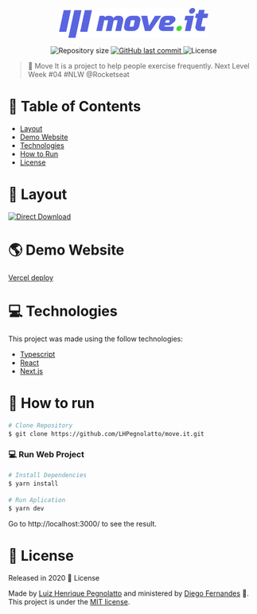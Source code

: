 <p align="center">
   <img src="./.github/logo.svg" alt="Move It" width="300"/>
</p>

<p align="center">	
  <img alt="Repository size" src="https://img.shields.io/github/repo-size/lhpegnolatto/move.it?color=5863d2">
  <a href="https://github.com/LHPegnolatto/move.it/commits/master">
    <img alt="GitHub last commit" src="https://img.shields.io/github/last-commit/LHPegnolatto/move.it?color=5863d2">
  </a> 
  <img alt="License" src="https://img.shields.io/badge/license-MIT-5965e0">
</p>

> :runner: Move It is a project to help people exercise frequently. Next Level Week #04 #NLW @Rocketseat

# :pushpin: Table of Contents

* [Layout](#triangular_ruler-layout)
* [Demo Website](#earth_americas-demo-website)     
* [Technologies](#computer-technologies)
* [How to Run](#construction_worker-how-to-run)
* [License](#closed_book-license)

# :triangular_ruler: Layout
<p align="left">
    <a title="Download .fig Web" href="https://www.figma.com/file/ge20pu3ofMOKoliUyKx1Nl/?viewer=1&node-id=160:2761">
        <img alt="Direct Download" src="https://img.shields.io/badge/Download Web-black?style=flat-square&logo=figma&logoColor=red" width="200px" />
    </a>
</p>

# :earth_americas: Demo Website
[Vercel deploy](https://move-it-lhp.vercel.app/)

# :computer: Technologies
This project was made using the follow technologies:

* [Typescript](https://www.typescriptlang.org/)      
* [React](https://reactjs.org/)      
* [Next.js](https://nextjs.org/)      
     

# :construction_worker: How to run
```bash
# Clone Repository
$ git clone https://github.com/LHPegnolatto/move.it.git
```

### 💻 Run Web Project

```bash
# Install Dependencies
$ yarn install

# Run Aplication
$ yarn dev
```
Go to http://localhost:3000/ to see the result.

# :closed_book: License

Released in 2020 :closed_book: License

Made by [Luiz Henrique Pegnolatto](https://github.com/lhpegnolatto) and ministered by [Diego Fernandes](https://github.com/diego3g) 🚀.
This project is under the [MIT license](./LICENSE).
